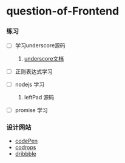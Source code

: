 # question-of-Frontend

### 练习
- [ ] 学习underscore源码
    1. [underscore文档](http://underscorejs.org/)
- [ ] 正则表达式学习
- [ ] nodejs 学习
    1. leftPad 源码
- [ ] promise 学习


### 设计网站
- [codePen](https://codepen.io/)
- [codrops](https://tympanus.net/codrops/)
- [dribbble](https://dribbble.com/)

